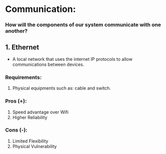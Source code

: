 # Communication:

### How will the components of our system communicate with one another?

## 1.  Ethernet

- A local network that uses the internet IP protocols to allow communications between devices.

### **Requirements**:

1. Physical equipments such as: cable and switch.

### **Pros (+)**:

1. Speed advantage over Wifi
2. Higher Reliability


### **Cons (-)**:

1. Limited Flexibility
2. Physical Vulnerability
